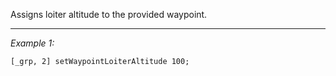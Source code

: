 Assigns loiter altitude to the provided waypoint.


---
*Example 1:*
```sqf
[_grp, 2] setWaypointLoiterAltitude 100;
```